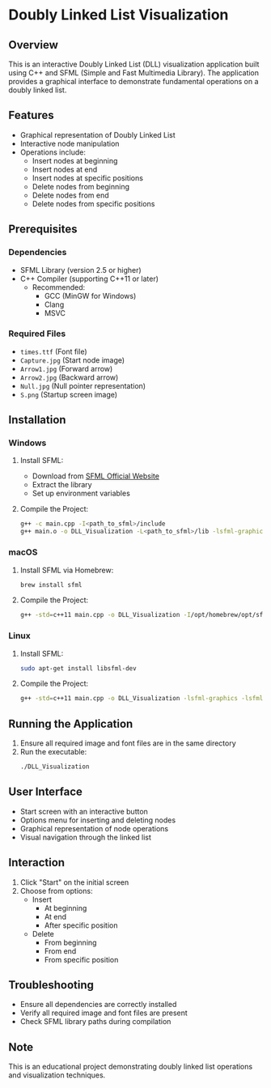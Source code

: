 # Doubly Linked List Visualization

## Overview
This is an interactive Doubly Linked List (DLL) visualization application built using C++ and SFML (Simple and Fast Multimedia Library). The application provides a graphical interface to demonstrate fundamental operations on a doubly linked list.

## Features
- Graphical representation of Doubly Linked List
- Interactive node manipulation
- Operations include:
  - Insert nodes at beginning
  - Insert nodes at end
  - Insert nodes at specific positions
  - Delete nodes from beginning
  - Delete nodes from end
  - Delete nodes from specific positions

## Prerequisites

### Dependencies
- SFML Library (version 2.5 or higher)
- C++ Compiler (supporting C++11 or later)
  - Recommended:
    - GCC (MinGW for Windows)
    - Clang
    - MSVC

### Required Files
- `times.ttf` (Font file)
- `Capture.jpg` (Start node image)
- `Arrow1.jpg` (Forward arrow)
- `Arrow2.jpg` (Backward arrow)
- `Null.jpg` (Null pointer representation)
- `S.png` (Startup screen image)

## Installation

### Windows
1. Install SFML:
   - Download from [SFML Official Website](https://www.sfml-dev.org/download.php)
   - Extract the library
   - Set up environment variables

2. Compile the Project:
   ```bash
   g++ -c main.cpp -I<path_to_sfml>/include
   g++ main.o -o DLL_Visualization -L<path_to_sfml>/lib -lsfml-graphics -lsfml-window -lsfml-system
   ```

### macOS
1. Install SFML via Homebrew:
   ```bash
   brew install sfml
   ```

2. Compile the Project:
   ```bash
   g++ -std=c++11 main.cpp -o DLL_Visualization -I/opt/homebrew/opt/sfml/include -L/opt/homebrew/opt/sfml/lib -lsfml-graphics -lsfml-window -lsfml-system
   ```

### Linux
1. Install SFML:
   ```bash
   sudo apt-get install libsfml-dev
   ```

2. Compile the Project:
   ```bash
   g++ -std=c++11 main.cpp -o DLL_Visualization -lsfml-graphics -lsfml-window -lsfml-system
   ```

## Running the Application
1. Ensure all required image and font files are in the same directory
2. Run the executable:
   ```bash
   ./DLL_Visualization
   ```

## User Interface
- Start screen with an interactive button
- Options menu for inserting and deleting nodes
- Graphical representation of node operations
- Visual navigation through the linked list

## Interaction
1. Click "Start" on the initial screen
2. Choose from options:
   - Insert
     - At beginning
     - At end
     - After specific position
   - Delete
     - From beginning
     - From end
     - From specific position

## Troubleshooting
- Ensure all dependencies are correctly installed
- Verify all required image and font files are present
- Check SFML library paths during compilation

## Note
This is an educational project demonstrating doubly linked list operations and visualization techniques.

